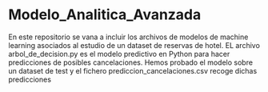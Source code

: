 # Modelo_Analitica_Avanzada

En este repositorio se vana a incluir los archivos de modelos de machine learning asociados al estudio de un dataset de reservas de hotel.
EL archivo arbol_de_decision.py es el modelo predictivo en Python para hacer predicciones de posibles cancelaciones. Hemos probado el modelo sobre un dataset de test y el fichero prediccion_cancelaciones.csv recoge dichas predicciones
